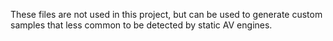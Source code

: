 These files are not used in this project, but can be used to generate custom samples that less common to be detected by static AV engines.